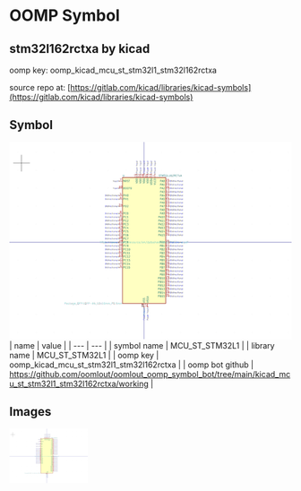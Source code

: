 # OOMP Symbol  
## stm32l162rctxa  by kicad  
  
oomp key: oomp_kicad_mcu_st_stm32l1_stm32l162rctxa  
  
source repo at: [https://gitlab.com/kicad/libraries/kicad-symbols](https://gitlab.com/kicad/libraries/kicad-symbols)  
## Symbol  
  
[![working.png](working_600.png)](working.png)  
| name | value | 
| --- | --- | 
| symbol name | MCU_ST_STM32L1 | 
| library name | MCU_ST_STM32L1 | 
| oomp key | oomp_kicad_mcu_st_stm32l1_stm32l162rctxa | 
| oomp bot github | https://github.com/oomlout/oomlout_oomp_symbol_bot/tree/main/kicad_mcu_st_stm32l1_stm32l162rctxa/working | 
## Images  
  
[![working.png](working_140.png)](working.png)  
